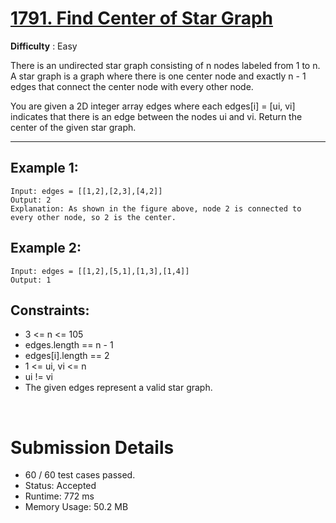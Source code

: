 # [1791. Find Center of Star Graph](https://leetcode.com/problems/find-center-of-star-graph/)

**Difficulty** : Easy

There is an undirected star graph consisting of n nodes labeled from 1 to n. A star graph is a graph where there is one center node and exactly n - 1 edges that connect the center node with every other node.

You are given a 2D integer array edges where each edges[i] = [ui, vi] indicates that there is an edge between the nodes ui and vi. Return the center of the given star graph.

---

## Example 1:

```
Input: edges = [[1,2],[2,3],[4,2]]
Output: 2
Explanation: As shown in the figure above, node 2 is connected to every other node, so 2 is the center.
```

## Example 2:

```
Input: edges = [[1,2],[5,1],[1,3],[1,4]]
Output: 1
```

## Constraints:

- 3 <= n <= 105
- edges.length == n - 1
- edges[i].length == 2
- 1 <= ui, vi <= n
- ui != vi
- The given edges represent a valid star graph.

<br>

# Submission Details

- 60 / 60 test cases passed.
- Status: Accepted
- Runtime: 772 ms
- Memory Usage: 50.2 MB

